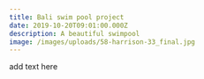 ```yaml
---
title: Bali swim pool project
date: 2019-10-20T09:01:00.000Z
description: A beautiful swimpool
image: /images/uploads/58-harrison-33_final.jpg
---
```

add text here
